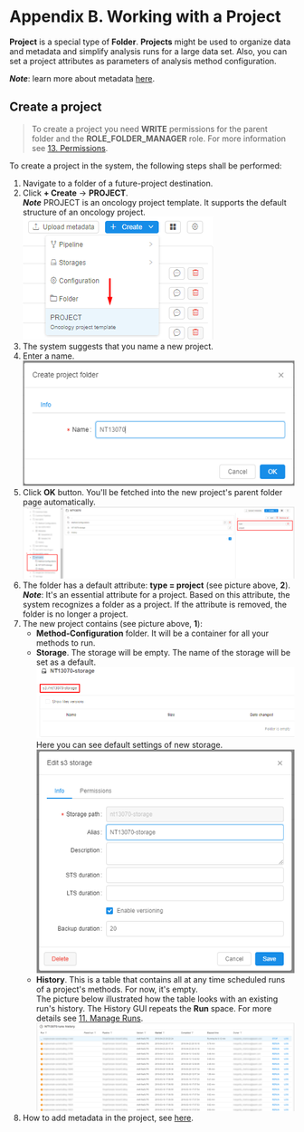 # Appendix B. Working with a Project

**Project** is a special type of **Folder**. **Projects** might be used to organize data and metadata and simplify analysis runs for a large data set. Also, you can set a project attributes as parameters of analysis method configuration.

**_Note_**: learn more about metadata [here](../05_Manage_Metadata/5._Manage_Metadata.md).

## Create a project

> To create a project you need **WRITE** permissions for the parent folder and the **ROLE\_FOLDER\_MANAGER** role. For more information see [13. Permissions](../13_Permissions/13._Permissions.md).

To create a project in the system, the following steps shall be performed:

1. Navigate to a folder of a future-project destination.
2. Click **+ Create** → **PROJECT**.  
    **_Note_** PROJECT is an oncology project template. It supports the default structure of an oncology project.  
    ![CP_AppendixB](attachments/WorkWithProject_1.png)
3. The system suggests that you name a new project.
4. Enter a name.  
    ![CP_AppendixB](attachments/WorkWithProject_2.png)
5. Click **OK** button. You'll be fetched into the new project's parent folder page automatically.  
    ![CP_AppendixB](attachments/WorkWithProject_3.png)
6. The folder has a default attribute: **type = project** (see picture above, **2**).  
    **_Note_**: It's an essential attribute for a project. Based on this attribute, the system recognizes a folder as a project. If the attribute is removed, the folder is no longer a project.
7. The new project contains (see picture above, **1**):
    - **Method-Configuration** folder. It will be a container for all your methods to run.
    - **Storage**. The storage will be empty. The name of the storage will be set as a default.  
        ![CP_AppendixB](attachments/WorkWithProject_4.png)  
        Here you can see default settings of new storage.  
        ![CP_AppendixB](attachments/WorkWithProject_5.png)
    - **History**. This is a table that contains all at any time scheduled runs of a project's methods. For now, it's empty.  
        The picture below illustrated how the table looks with an existing run's history. The History GUI repeats the **Run** space. For more details see [11. Manage Runs](../11_Manage_Runs/11._Manage_Runs.md).
        ![CP_AppendixB](attachments/WorkWithProject_6.png)
8. How to add metadata in the project, see [here](../05_Manage_Metadata/5._Manage_Metadata.md).